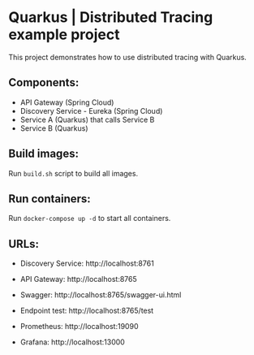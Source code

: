 # Quarkus | Distributed Tracing example project

This project demonstrates how to use distributed tracing with Quarkus.

## Components:

- API Gateway (Spring Cloud)
- Discovery Service - Eureka (Spring Cloud)
- Service A (Quarkus) that calls Service B
- Service B (Quarkus)

## Build images:

Run `build.sh` script to build all images.

## Run containers:

Run `docker-compose up -d` to start all containers.

## URLs:

- Discovery Service: http://localhost:8761
- API Gateway: http://localhost:8765
- Swagger: http://localhost:8765/swagger-ui.html


- Endpoint test: http://localhost:8765/test


- Prometheus: http://localhost:19090
- Grafana: http://localhost:13000